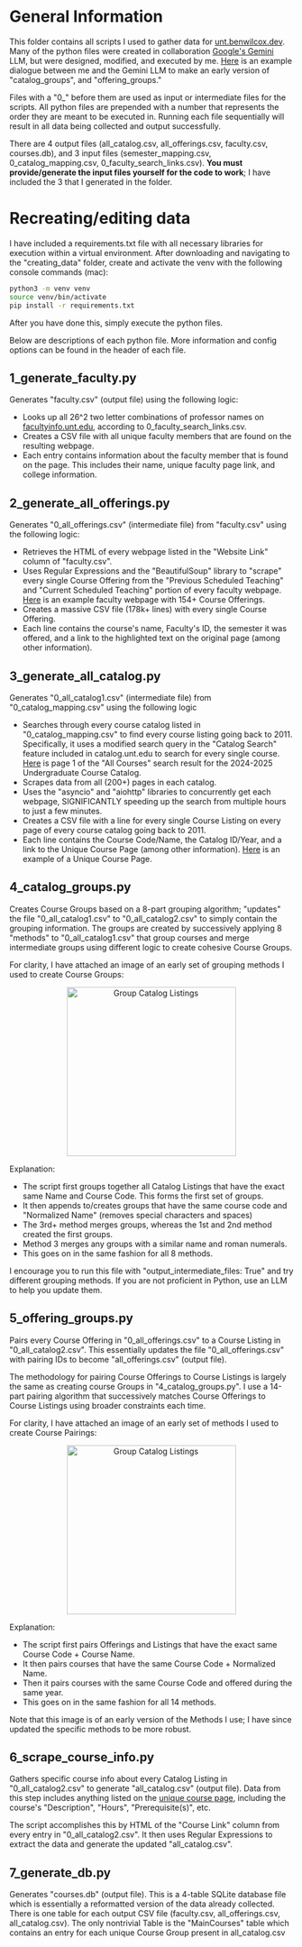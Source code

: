 # General Information
This folder contains all scripts I used to gather data for [unt.benwilcox.dev](https://unt.benwilcox.dev/). Many of the python files were created in collaboration [Google's Gemini](https://gemini.google.com/app) LLM, but were designed, modified, and executed by me. [Here](https://g.co/gemini/share/adb420b44797) is an example dialogue between me and the Gemini LLM to make an early version of "catalog_groups", and "offering_groups."

Files with a "0_" before them are used as input or intermediate files for the scripts. All python files are prepended with a number that represents the order they are meant to be executed in. Running each file sequentially will result in all data being collected and output successfully.

There are 4 output files (all_catalog.csv, all_offerings.csv, faculty.csv, courses.db), and 3 input files (semester_mapping.csv, 0_catalog_mapping.csv, 0_faculty_search_links.csv). **You must provide/generate the input files yourself for the code to work**; I have included the 3 that I generated in the folder.
# Recreating/editing data
I have included a requirements.txt file with all necessary libraries for execution within a virtual environment. After downloading and navigating to the "creating_data" folder, create and activate the venv with the following console commands (mac):
```zsh
python3 -m venv venv
source venv/bin/activate
pip install -r requirements.txt
```
After you have done this, simply execute the python files.

Below are descriptions of each python file. More information and config options can be found in the header of each file.
## 1_generate_faculty.py
Generates "faculty.csv" (output file) using the following logic:
* Looks up all 26^2 two letter combinations of professor names on [facultyinfo.unt.edu](https://facultyinfo.unt.edu), according to 0_faculty_search_links.csv.
* Creates a CSV file with all unique faculty members that are found on the resulting webpage.
* Each entry contains information about the faculty member that is found on the page. This includes their name, unique faculty page link, and college information.
## 2_generate_all_offerings.py
Generates "0_all_offerings.csv" (intermediate file) from "faculty.csv" using the following logic:
* Retrieves the HTML of every webpage listed in the "Website Link" column of "faculty.csv".
* Uses Regular Expressions and the "BeautifulSoup" library to "scrape" every single Course Offering from the "Previous Scheduled Teaching" and "Current Scheduled Teaching" portion of every faculty webpage. [Here](https://facultyinfo.unt.edu/faculty-profile?profile=kk0014#previous-teaching) is an example faculty webpage with 154+ Course Offerings.
* Creates a massive CSV file (178k+ lines) with every single Course Offering.
* Each line contains the course's name, Faculty's ID, the semester it was offered, and a link to the highlighted text on the original page (among other information).
## 3_generate_all_catalog.py
Generates "0_all_catalog1.csv" (intermediate file) from "0_catalog_mapping.csv" using the following logic
* Searches through every course catalog listed in "0_catalog_mapping.csv" to find every course listing going back to 2011. Specifically, it uses a modified search query in the "Catalog Search" feature included in catalog.unt.edu to search for every single course. [Here](https://catalog.unt.edu/search_advanced.php?cur_cat_oid=35&cpage=1&search_database=Search&filter%5Bkeyword%5D=&filter%5B3%5D=1) is page 1 of the "All Courses" search result for the 2024-2025 Undergraduate Course Catalog.
* Scrapes data from all (200+) pages in each catalog.
* Uses the "asyncio" and "aiohttp" libraries to concurrently get each webpage, SIGNIFICANTLY speeding up the search from multiple hours to just a few minutes.
* Creates a CSV file with a line for every single Course Listing on every page of every course catalog going back to 2011.
* Each line contains the Course Code/Name, the Catalog ID/Year, and a link to the Unique Course Page (among other information). [Here](https://catalog.unt.edu/preview_course_nopop.php?catoid=37&coid=171665) is an example of a Unique Course Page.
## 4_catalog_groups.py
Creates Course Groups based on a 8-part grouping algorithm; "updates" the file "0_all_catalog1.csv" to "0_all_catalog2.csv" to simply contain the grouping information. The groups are created by successively applying 8 "methods" to "0_all_catalog1.csv" that group courses and merge intermediate groups using different logic to create cohesive Course Groups.

For clarity, I have attached an image of an early set of grouping methods I used to create Course Groups:

<div align="center">
  <img src="https://github.com/user-attachments/assets/8b7fcc97-d063-4a46-9594-0a9b67f13e80" width="300" alt="Group Catalog Listings">
</div>

Explanation:
* The script first groups together all Catalog Listings that have the exact same Name and Course Code. This forms the first set of groups.
* It then appends to/creates groups that have the same course code and "Normalized Name" (removes special characters and spaces)
* The 3rd+ method merges groups, whereas the 1st and 2nd method created the first groups.
* Method 3 merges any groups with a similar name and roman numerals.
* This goes on in the same fashion for all 8 methods.

I encourage you to run this file with "output_intermediate_files: True" and try different grouping methods. If you are not proficient in Python, use an LLM to help you update them.
## 5_offering_groups.py
Pairs every Course Offering in "0_all_offerings.csv" to a Course Listing in "0_all_catalog2.csv". This essentially updates the file "0_all_offerings.csv" with pairing IDs to become "all_offerings.csv" (output file).

The methodology for pairing Course Offerings to Course Listings is largely the same as creating course Groups in "4_catalog_groups.py". I use a 14-part pairing algorithm that successively matches Course Offerings to Course Listings using broader constraints each time.

For clarity, I have attached an image of an early set of methods I used to create Course Pairings:

<div align="center">
  <img src="https://github.com/user-attachments/assets/00ec2c8b-01aa-4d46-b124-467556fad98b" width="300" alt="Group Catalog Listings">
</div>

Explanation:
* The script first pairs Offerings and Listings that have the exact same Course Code + Course Name.
* It then pairs courses that have the same Course Code + Normalized Name.
* Then it pairs courses with the same Course Code and offered during the same year.
* This goes on in the same fashion for all 14 methods.

Note that this image is of an early version of the Methods I use; I have since updated the specific methods to be more robust.
## 6_scrape_course_info.py
Gathers specific course info about every Catalog Listing in "0_all_catalog2.csv" to generate "all_catalog.csv" (output file). Data from this step includes anything listed on the [unique course page](https://catalog.unt.edu/preview_course_nopop.php?catoid=37&coid=171665), including the course's "Description", "Hours", "Prerequisite(s)", etc.

The script accomplishes this by HTML of the "Course Link" column from every entry in "0_all_catalog2.csv". It then uses Regular Expressions to extract the data and generate the updated "all_catalog.csv".
## 7_generate_db.py
Generates "courses.db" (output file). This is a 4-table SQLite database file which is essentially a reformatted version of the data already collected. There is one table for each output CSV file (faculty.csv, all_offerings.csv, all_catalog.csv). The only nontrivial Table is the "MainCourses" table which contains an entry for each unique Course Group present in all_catalog.csv
